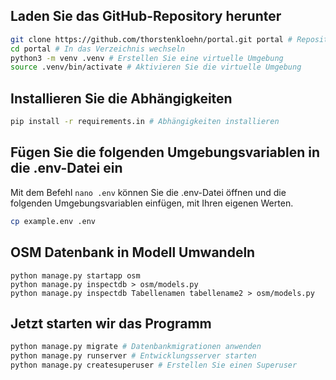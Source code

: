 ## Laden Sie das GitHub-Repository herunter
```bash
git clone https://github.com/thorstenkloehn/portal.git portal # Repository klonen
cd portal # In das Verzeichnis wechseln
python3 -m venv .venv # Erstellen Sie eine virtuelle Umgebung
source .venv/bin/activate # Aktivieren Sie die virtuelle Umgebung
```
## Installieren Sie die Abhängigkeiten
```bash
pip install -r requirements.in # Abhängigkeiten installieren
```
## Fügen Sie die folgenden Umgebungsvariablen in die .env-Datei ein
Mit dem Befehl `nano .env` können Sie die .env-Datei öffnen und die folgenden Umgebungsvariablen einfügen, mit Ihren eigenen Werten.
```bash
cp example.env .env
```
## OSM Datenbank in Modell Umwandeln
```
python manage.py startapp osm
python manage.py inspectdb > osm/models.py
python manage.py inspectdb Tabellenamen tabellename2 > osm/models.py
```

## Jetzt starten wir das Programm


```bash
python manage.py migrate # Datenbankmigrationen anwenden
python manage.py runserver # Entwicklungsserver starten 
python manage.py createsuperuser # Erstellen Sie einen Superuser
``` 